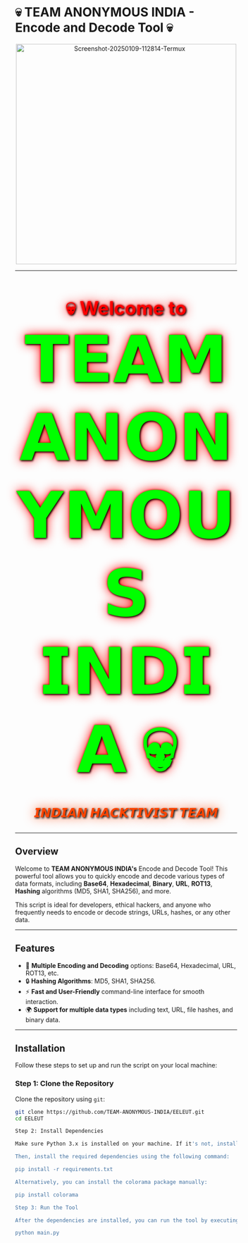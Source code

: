 # 💀 **TEAM ANONYMOUS INDIA** - Encode and Decode Tool 💀

<p align="center">
  <img src="https://i.ibb.co/PG6Fmjg/Screenshot-20250109-112814-Termux.jpg" alt="Screenshot-20250109-112814-Termux" width="500"/>
</p>

---

<h1 align="center" style="font-size: 3em; color: #ff0000; text-shadow: 2px 2px 4px #000000, 0 0 25px #ff0000, 0 0 5px #ff0000;">💀 Welcome to <strong style="font-size: 3.5em; color: #00FF00;">𝗧𝗘𝗔𝗠 𝗔𝗡𝗢𝗡𝗬𝗠𝗢𝗨𝗦 𝗜𝗡𝗗𝗜𝗔 💀</strong></h1>
<h3 align="center" style="font-size: 2em; color: #ff4500; text-shadow: 2px 2px 4px #000000, 0 0 25px #ff4500;">𝙄𝙉𝘿𝙄𝘼𝙉 𝙃𝘼𝘾𝙆𝙏𝙄𝙑𝙄𝙎𝙏 𝙏𝙀𝘼𝙈</h3>

---

## **Overview**

Welcome to **TEAM ANONYMOUS INDIA's** Encode and Decode Tool! This powerful tool allows you to quickly encode and decode various types of data formats, including **Base64**, **Hexadecimal**, **Binary**, **URL**, **ROT13**, **Hashing** algorithms (MD5, SHA1, SHA256), and more.

This script is ideal for developers, ethical hackers, and anyone who frequently needs to encode or decode strings, URLs, hashes, or any other data.

---

## **Features**

- 🔐 **Multiple Encoding and Decoding** options: Base64, Hexadecimal, URL, ROT13, etc.
- 🔒 **Hashing Algorithms**: MD5, SHA1, SHA256.
- ⚡ **Fast and User-Friendly** command-line interface for smooth interaction.
- 🌍 **Support for multiple data types** including text, URL, file hashes, and binary data.

---

## **Installation**

Follow these steps to set up and run the script on your local machine:

### **Step 1: Clone the Repository**

Clone the repository using `git`:

```bash
git clone https://github.com/TEAM-ANONYMOUS-INDIA/EELEUT.git
cd EELEUT

Step 2: Install Dependencies

Make sure Python 3.x is installed on your machine. If it's not, install it from python.org.

Then, install the required dependencies using the following command:

pip install -r requirements.txt

Alternatively, you can install the colorama package manually:

pip install colorama

Step 3: Run the Tool

After the dependencies are installed, you can run the tool by executing the Python script:

python main.py
